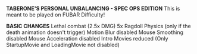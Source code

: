 **TABERONE'S PERSONAL UNBALANCING - SPEC OPS EDITION**
This is meant to be played on FUBAR Difficulty!

**BASIC CHANGES**
Lethal combat (2.5x DMG)
5x Ragdoll Physics (only if the death animation doesn't trigger)
Motion Blur disabled
Mouse Smoothing disabled
Mouse Acceleration disabled
Intro Movies reduced (Only StartupMovie and LoadingMovie not disabled)
